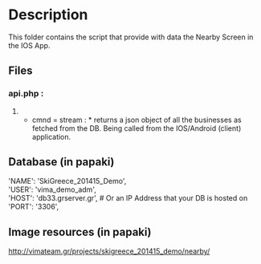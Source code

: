 Description
==============

This folder contains the script that provide with data the Nearby Screen in the IOS App.

Files
------------

### api.php :   

1. * cmnd = stream : * returns a json object of all the businesses as fetched from the DB. Being called from the IOS/Android (client) application.


Database (in papaki)
----------------------

'NAME': 'SkiGreece_201415_Demo',  
'USER': 'vima_demo_adm',  
'HOST': 'db33.grserver.gr',   # Or an IP Address that your DB is hosted on  
'PORT': '3306',  


Image resources (in papaki)
---------------------------

http://vimateam.gr/projects/skigreece_201415_demo/nearby/  